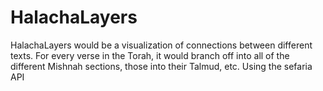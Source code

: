 # HalachaLayers
HalachaLayers would be a visualization of connections between different texts. For every verse in the Torah, it would branch off into all of the different Mishnah sections, those into their Talmud, etc. Using the sefaria API
